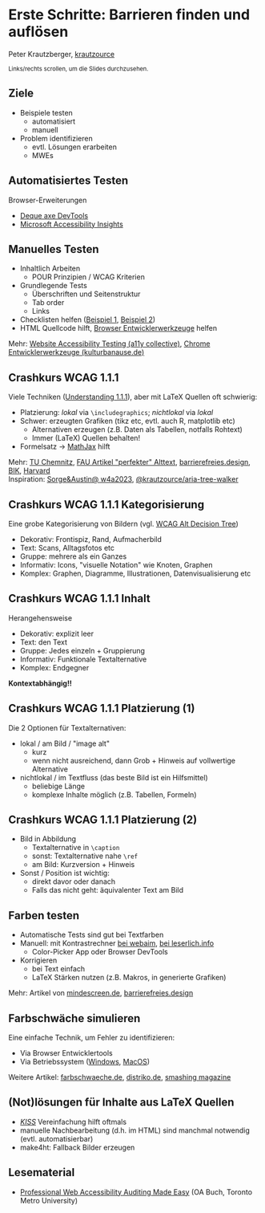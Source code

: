 # Erste Schritte: Barrieren finden und auflösen

Peter Krautzberger, [krautzource](https://krautzource.com)

<small>Links/rechts scrollen, um die Slides durchzusehen.</small>

## Ziele

- Beispiele testen
  - automatisiert
  - manuell
- Problem identifizieren
  - evtl. Lösungen erarbeiten
  - MWEs

## Automatisiertes Testen

Browser-Erweiterungen

- [Deque axe DevTools](https://www.deque.com/axe/devtools/)
- [Microsoft Accessibility Insights](https://accessibilityinsights.io/downloads/)

## Manuelles Testen

- Inhaltlich Arbeiten
  - POUR Prinzipien / WCAG Kriterien
- Grundlegende Tests
  - Überschriften und Seitenstruktur
  - Tab order
  - Links
- Checklisten helfen ([Beispiel 1](https://www.webaccessibilitychecklist.com/), [Beispiel 2](https://www.a11y-collective.com/blog/accessibility-checklist/))
- HTML Quellcode hilft, [Browser Entwicklerwerkzeuge](https://de.wikipedia.org/wiki/Entwicklerwerkzeuge_in_Webbrowsern) helfen 
  
Mehr: [Website Accessibility Testing (a11y collective)](https://www.a11y-collective.com/blog/how-to-check-web-accessibility/), [Chrome Entwicklerwerkzeuge (kulturbanause.de)](https://kulturbanause.de/blog/die-chrome-entwicklertools-devtools-fuer-designer-und-einsteiger/)

##  Crashkurs WCAG 1.1.1

Viele Techniken ([Understanding 1.1.1](https://www.w3.org/WAI/WCAG22/Understanding/non-text-content.html)), aber mit LaTeX Quellen oft schwierig:
- Platzierung: *lokal* via `\includegraphics`; *nichtlokal* via *lokal* 
- Schwer: erzeugten Grafiken (tikz etc, evtl. auch R, matplotlib etc)
  - Alternativen erzeugen (z.B. Daten als Tabellen, notfalls Rohtext)
  - Immer (LaTeX) Quellen behalten!
- Formelsatz → [MathJax](https://www.mathjax.org/) hilft

Mehr: [TU Chemnitz](https://www.tu-chemnitz.de/urz/www/bf/alt.html), [FAU Artikel "perfekter" Alttext](https://www.rrze.fau.de/2022/08/der-perfekte-alt-text-interview-mit-blinden-und-sehbehinderten-menschen/), [barrierefreies.design](https://barrierefreies.design/blog/gute-alternativtexte-fur-bilder-formulieren), [BIK](https://bik-fuer-alle.de/alternativtexte-fuer-grafiken.html), [Harvard](https://accessibility.huit.harvard.edu/describe-content-images)\
Inspiration: [Sorge&Austin@ w4a2023](https://githubraw.com/zorkow/pretext/w4a2023/w4a2023/frontmatter-1.html), [@krautzource/aria-tree-walker](https://krautzource.github.io/aria-tree-walker/)

## Crashkurs WCAG 1.1.1 Kategorisierung

Eine grobe Kategorisierung von Bildern (vgl. [WCAG Alt Decision Tree](https://www.w3.org/WAI/tutorials/images/decision-tree/))

- Dekorativ: Frontispiz, Rand, Aufmacherbild
- Text: Scans, Alltagsfotos etc
- Gruppe: mehrere als ein Ganzes
- Informativ: Icons, "visuelle Notation" wie Knoten, Graphen
- Komplex: Graphen, Diagramme, Illustrationen, Datenvisualisierung etc

## Crashkurs WCAG 1.1.1 Inhalt

Herangehensweise

- Dekorativ: explizit leer
- Text: den Text
- Gruppe: Jedes einzeln + Gruppierung
- Informativ: Funktionale Textalternative
- Komplex: Endgegner

**Kontextabhängig!!**

## Crashkurs WCAG 1.1.1 Platzierung (1)

Die 2 Optionen für Textalternativen:

- lokal / am Bild  / "image alt"
  - kurz
  - wenn nicht ausreichend, dann Grob + Hinweis auf vollwertige Alternative
- nichtlokal / im Textfluss (das beste Bild ist ein Hilfsmittel)
  - beliebige Länge
  - komplexe Inhalte möglich (z.B. Tabellen, Formeln)

## Crashkurs WCAG 1.1.1 Platzierung (2)

- Bild in Abbildung
  - Textalternative in `\caption`
  - sonst: Textalternative nahe `\ref`
  - am Bild: Kurzversion + Hinweis
- Sonst / Position ist wichtig:
  - direkt davor oder danach
  - Falls das nicht geht: äquivalenter Text am Bild

## Farben testen

- Automatische Tests sind gut bei Textfarben
- Manuell: mit Kontrastrechner [bei webaim](https://webaim.org/resources/contrastchecker/), [bei leserlich.info](https://leserlich.info/kontrastrechner)
  - Color-Picker App oder Browser DevTools
- Korrigieren
  - bei Text einfach
  - LaTeX Stärken nutzen (z.B. Makros, in generierte Grafiken)

Mehr: Artikel von [mindescreen.de](https://www.mindscreen.de/farbkontraste), [barrierefreies.design](https://barrierefreies.design/barrierefreiheit-interaktiv-testen/farben-und-kontraste-pruefen)

## Farbschwäche simulieren

Eine einfache Technik, um Fehler zu identifizieren:

- Via Browser Entwicklertools
- Via Betriebssystem ([Windows](https://support.microsoft.com/de-de/windows/verwenden-von-farbfiltern-in-windows-43893e44-b8b3-2e27-1a29-b0c15ef0e5ce), [MacOS](https://support.apple.com/de-de/guide/mac-help/unac089/14.0/mac/14.0))

Weitere Artikel: [farbschwaeche.de](https://www.farbsehschwaeche.de/materialien), [distriko.de](https://distriko.de/blog/barrierefreie-farbkontraste/), [smashing magazine](https://www.smashingmagazine.com/2024/02/designing-for-colorblindness/)

## (Not)lösungen für Inhalte aus LaTeX Quellen

- [_KISS_](https://de.wikipedia.org/wiki/KISS-Prinzip) Vereinfachung hilft oftmals
- manuelle Nachbearbeitung (d.h. im HTML) sind manchmal notwendig (evtl. automatisierbar)
- make4ht: Fallback Bilder erzeugen

## Lesematerial

- [Professional Web Accessibility Auditing Made Easy](https://pressbooks.library.torontomu.ca/pwaa/) (OA Buch, Toronto Metro University)
